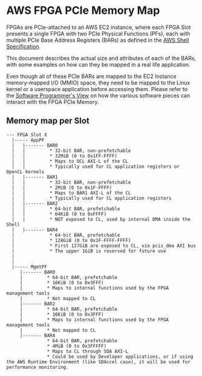 # AWS FPGA PCIe Memory Map

FPGAs are PCIe-attached to an AWS EC2 instance, where each FPGA Slot presents a single FPGA with two PCIe Physical Functions (PFs), each with multiple PCIe Base Address Registers (BARs) as defined in the [AWS Shell Specification](./AWS_Shell_Interface_Specification.md).

This document describes the actual size and attributes of each of the BARs, with some examples on how can they be mapped in a real life application.

Even though all of these PCIe BARs are mapped to the EC2 Instance memory-mapped I/O (MMIO) space, they need to be mapped to the  Linux kernel or a userspace application before accessing them. Please refer to the [Software Programmer's View](./Programmer_View.md) on how the various software pieces can interact with the FPGA PCIe Memory.

## Memory map per Slot
```
--- FPGA Slot X  
  |----- AppPF  
  |   |------- BAR0  
  |   |         * 32-bit BAR, non-prefetchable
  |   |         * 32MiB (0 to 0x1FF-FFFF)
  |   |         * Maps to OCL AXI-L of the CL
  |   |         * Typically used for CL application registers or OpenCL kernels  
  |   |------- BAR1
  |   |         * 32-bit BAR, non-prefetchable
  |   |         * 2MiB (0 to 0x1F-FFFF)
  |   |         * Maps to BAR1 AXI-L of the CL
  |   |         * Typically used for CL application registers 
  |   |------- BAR2
  |   |         * 64-bit BAR, prefetchable
  |   |         * 64KiB (0 to 0xFFFF)
  |   |         * NOT exposed to CL, used by internal DMA inside the Shell
  |   |------- BAR4
  |             * 64-bit BAR, prefetchable
  |             * 128GiB (0 to 0x1F-FFFF-FFFF)
  |             * First 127GiB are exposed to CL, via pcis_dma AXI bus
  |             * The upper 1GiB is reserved for future use
  |
  |
  |----- MgmtPF  
     |------- BAR0  
     |         * 64-bit BAR, prefetchable
     |         * 16KiB (0 to 0x3FFF)
     |         * Maps to internal functions used by the FPGA management tools
     |         * Not mapped to CL
     |------- BAR2
     |         * 64-bit BAR, prefetchable
     |         * 16KiB (0 to 0x3FFF)
     |         * Maps to internal functions used by the FPGA management tools
     |         * Not mapped to CL
     |------- BAR4
               * 64-bit BAR, prefetchable
               * 4MiB (0 to 0x3FFFFF)
               * Maps to CL through SDA AXI-L
               * Could be used by Developer applications, or if using the AWS Runtime Environment (like SDAccel case), it will be used for performance monitoring.
```
